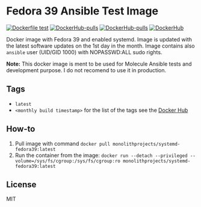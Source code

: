 # Fedora 39 Ansible Test Image

[![Dockerfile test](https://github.com/MonolithProjects/docker-systemd-fedora39/actions/workflows/main.yml/badge.svg)](https://github.com/MonolithProjects/docker-systemd-fedora39/actions/workflows/main.yml)
[![DockerHub-pulls](https://img.shields.io/docker/pulls/monolithprojects/systemd-fedora39)](https://hub.docker.com/repository/docker/monolithprojects/systemd-fedora39)
[![DockerHub-pulls](https://img.shields.io/docker/pulls/monolithprojects/systemd-fedora39)](https://hub.docker.com/repository/docker/monolithprojects/systemd-fedora39)
[![DockerHub](https://img.shields.io/docker/image-size/monolithprojects/systemd-fedora39?sort=date)](https://hub.docker.com/repository/docker/monolithprojects/systemd-fedora39)

Docker image with Fedora 39 and enabled systemd. Image is updated with the latest software updates on the 1st day in the month. Image contains also `ansible` user (UID/GID 1000) with NOPASSWD:ALL sudo rights.  

**Note:** This docker image is ment to be used for Molecule Ansible tests and development purpose. I do not recomend to use it in production.

## Tags

- `latest`  
- `<monthly build timestamp>` for the list of the tags see the [Docker Hub](https://hub.docker.com/repository/docker/monolithprojects/systemd-fedora39/tags?page=1)

## How-to

  1. Pull image with command `docker pull monolithprojects/systemd-fedora39:latest`  
  2. Run the container from the image: `docker run --detach --privileged --volume=/sys/fs/cgroup:/sys/fs/cgroup:ro monolithprojects/systemd-fedora39:latest`  

## License

MIT
